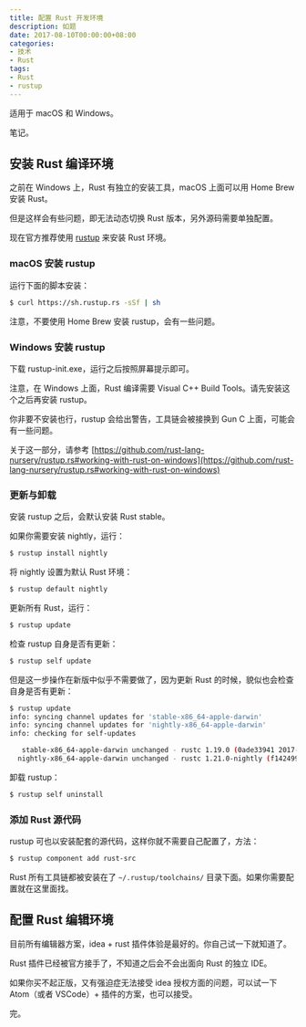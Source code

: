 ```yaml
---
title: 配置 Rust 开发环境
description: 如题
date: 2017-08-10T00:00:00+08:00
categories:
- 技术
- Rust
tags:
- Rust
- rustup
---
```


适用于 macOS 和 Windows。

笔记。

## 安装 Rust 编译环境

之前在 Windows 上，Rust 有独立的安装工具，macOS 上面可以用 Home Brew 安装 Rust。

但是这样会有些问题，即无法动态切换 Rust 版本，另外源码需要单独配置。

现在官方推荐使用 [rustup](https://rustup.rs/) 来安装 Rust 环境。

### macOS 安装 rustup

运行下面的脚本安装：

``` sh
$ curl https://sh.rustup.rs -sSf | sh
```

注意，不要使用 Home Brew 安装 rustup，会有一些问题。

### Windows 安装 rustup

下载 rustup-init.exe，运行之后按照屏幕提示即可。

注意，在 Windows 上面，Rust 编译需要 Visual C++ Build Tools。请先安装这个之后再安装 rustup。

你非要不安装也行，rustup 会给出警告，工具链会被接换到 Gun C 上面，可能会有一些问题。

关于这一部分，请参考 [https://github.com/rust-lang-nursery/rustup.rs#working-with-rust-on-windows](https://github.com/rust-lang-nursery/rustup.rs#working-with-rust-on-windows)

### 更新与卸载

安装 rustup 之后，会默认安装 Rust stable。

如果你需要安装 nightly，运行：

``` sh
$ rustup install nightly
```

将 nightly 设置为默认 Rust 环境：

``` sh
$ rustup default nightly
```

更新所有 Rust，运行：

``` sh
$ rustup update
```

检查 rustup 自身是否有更新：

``` sh
$ rustup self update
```

但是这一步操作在新版中似乎不需要做了，因为更新 Rust 的时候，貌似也会检查自身是否有更新：

``` sh
$ rustup update
info: syncing channel updates for 'stable-x86_64-apple-darwin'
info: syncing channel updates for 'nightly-x86_64-apple-darwin'
info: checking for self-updates

   stable-x86_64-apple-darwin unchanged - rustc 1.19.0 (0ade33941 2017-07-17)
  nightly-x86_64-apple-darwin unchanged - rustc 1.21.0-nightly (f14249953 2017-08-09)
```

卸载 rustup：

``` sh
$ rustup self uninstall
```

### 添加 Rust 源代码

rustup 可也以安装配套的源代码，这样你就不需要自己配置了，方法：

``` sh
$ rustup component add rust-src
```

Rust 所有工具链都被安装在了 `~/.rustup/toolchains/` 目录下面。如果你需要配置就在这里面找。

## 配置 Rust 编辑环境

目前所有编辑器方案，idea + rust 插件体验是最好的。你自己试一下就知道了。

Rust 插件已经被官方接手了，不知道之后会不会出面向 Rust 的独立 IDE。

如果你买不起正版，又有强迫症无法接受 idea 授权方面的问题，可以试一下 Atom（或者 VSCode）+ 插件的方案，也可以接受。

完。
